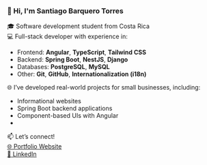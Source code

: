 ### 👋 Hi, I'm Santiago Barquero Torres

🎓 Software development student from Costa Rica  
💻 Full-stack developer with experience in:

- Frontend: **Angular**, **TypeScript**, **Tailwind CSS**
- Backend: **Spring Boot**, **NestJS**, **Django**
- Databases: **PostgreSQL**, **MySQL**
- Other: **Git**, **GitHub**, **Internationalization (i18n)**

🌐 I’ve developed real-world projects for small businesses, including:
- Informational websites
- Spring Boot backend applications
- Component-based UIs with Angular
- 
📫 Let’s connect!  
[🌐 Portfolio Website](https://sbarquerodev.vercel.app/)  
[💼 LinkedIn](https://www.linkedin.com/in/santiago-barquero-5687a4235/?originalSubdomain=cr)  

